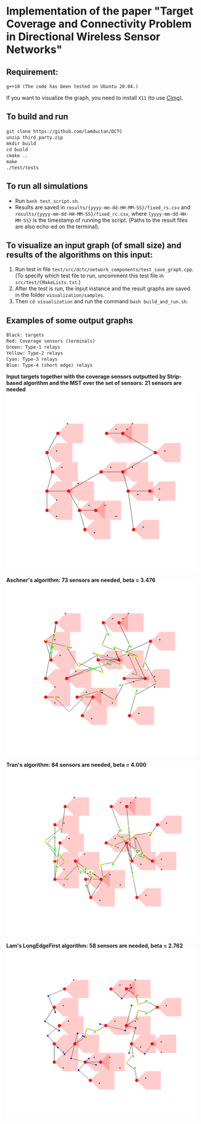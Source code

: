 # Implementation of the paper "Target Coverage and Connectivity Problem in Directional Wireless Sensor Networks"

## Requirement:
```
g++10 (The code has been tested on Ubuntu 20.04.)
```
If you want to visualize the graph, you need to install `X11` (to use [CImg](https://github.com/dtschump/CImg)).

## To build and run
```
git clone https://github.com/lamductan/DCTC
unzip third_party.zip
mkdir build
cd build
cmake ..
make
./test/tests
```

## To run all simulations
* Run `bash test_script.sh`.
* Results are saved in `results/{yyyy-mm-dd-HH-MM-SS}/fixed_rs.csv` and `results/{yyyy-mm-dd-HH-MM-SS}/fixed_rc.csv`, where `{yyyy-mm-dd-HH-MM-SS}` is the timestamp of running the script. (Paths to the result files are also echo-ed on the terminal).

## To visualize an input graph (of small size) and results of the algorithms on this input:
1. Run test in file `test/src/dctc/network_components/test_save_graph.cpp`. (To specify which test file to run, uncomment this test file in `src/test/CMakeLists.txt`.)
2. After the test is run, the input instance and the result graphs are saved in the folder `visualization/samples`. 
3. Then `cd visualization` and run the command `bash build_and_run.sh`.

## Examples of some output graphs
```
Black: targets
Red: Coverage sensors (terminals)
Green: Type-1 relays
Yellow: Type-2 relays
Cyan: Type-3 relays
Blue: Type-4 (short edge) relays
```
**Input targets together with the coverage sensors outputted by Strip-based algorithm and the MST over the set of sensors: 21 sensors are needed**
![alt text](visualization/samples/mst_graph.png)

**Aschner's algorithm: 73 sensors are needed, beta = 3.476**
![alt text](visualization/samples/relays_mst_graph_Aschner.png)

**Tran's algorithm: 84 sensors are needed, beta = 4.000**
![alt text](visualization/samples/relays_mst_graph_Tran.png)

**Lam's LongEdgeFirst algorithm: 58 sensors are needed, beta = 2.762**
![alt text](visualization/samples/relays_mst_graph_Lam_LEF.png)
